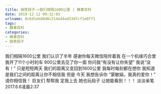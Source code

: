 ```yaml
---
title: 搞笑段子->我们相隔1600公里 | 糗事百科
date: 2019-12-12 09:32:03
urlname: 0c6d1ebd8d8c214ed4ad53d7cf1e0ff1
tags: 
- 糗事百科
categories:
- 糗事百科
- 搞笑段子
---
```

我们相隔1600公里 我们认识了半年 感谢你每天微信陪伴着我 在一个机缘巧合里 我开了11个小时的车 900公里去见了你一面 你问我“有没有让你失望” 我说“没有！” 只是短短两天 我们的距离又变回到1600公里 我每时每刻都在想你 我知道 是我们之间的距离让你不相信我 但是 今天 我想告诉你 “蒙敏娟，我真的爱你！” 请你相信我！ 巨友们 帮帮我 定我上去 她也玩段子 让她能看到！！！ 淡淡亲笔 2017.6.6凌晨2:37


